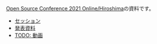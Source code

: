 [Open Source Conference 2021 Online/Hiroshima](https://event.ospn.jp/osc2021-online-hiroshima/)の資料です。

* [セッション](https://event.ospn.jp/osc2021-online-hiroshima/session/364728)
* [発表資料](https://docs.google.com/presentation/d/1ig_iTW2zCCicWU5i6V51w64-ZtlHsMmE2bsN8yyXOjU/edit?usp=sharing)
* [TODO: 動画]()

